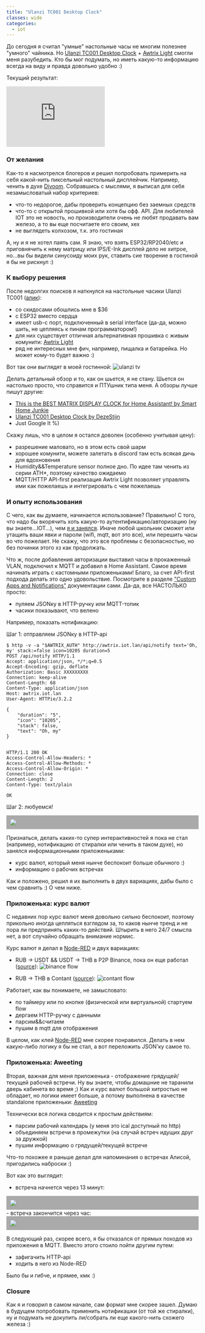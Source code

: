 ```yaml
---
title: "Ulanzi TC001 Desktop Clock"
classes: wide
categories:
  - iot
---
```


До сегодня я считал "умные" настольные часы не многим полезнее "умного" чайника. Но [Ulanzi TC001 Desktop Clock](https://www.ulanzi.com/products/ulanzi-pixel-smart-clock-2882?ref=28e02dxl) + [Awtrix Light]( https://github.com/Blueforcer/awtrix-light) смогли меня разубедить. Кто бы мог подумать, но иметь какую-то информацию всегда на виду и правда довольно удобно :)

Текущий результат:
<iframe width="258" height="158" src="https://www.youtube.com/embed/pvxAGwRQwQc?si=GujPcP1oHneVDdre" title="YouTube video player" frameborder="0" allow="accelerometer; autoplay; clipboard-write; encrypted-media; gyroscope; picture-in-picture; web-share" allowfullscreen></iframe>

### От желания
Как-то я насмотрелся блогеров и решил попробовать примерить на себя какой-нить пиксельный настольный дисплейчик. Например, ченить в духе [Divoom](https://divoom.com/products/pixoo-64). Собравшись с мыслями, я выписал для себя незамысловатый набор критериев:
  - что-то недорогое, дабы проверить концепцию без заемных средств
  - что-то с открытой прошивкой или хотя бы офф. API. Для любителей IOT это не новость, но производители очень не любят продавать вам железо, а то вы еще посчитаете его своим, хех
  - не выглядеть колхозом, т.к. это гостиная

А, ну и я не хотел паять сам. Я знаю, что взять ESP32/RP2040/etc и приговнячить к нему матрицу или IPS/E-Ink дисплей дело не хитрое, но...вы бы видели синусоиду моих рук, ставить сие творение в гостиной я бы не рискнул  :)

### К выбору решения
После недолгих поисков я наткнулся на настольные часики Ulanzi TC001 ([алик](https://a.aliexpress.com/_mMAJRY2)):
  - со скидосами обошлись мне в $36
  - с ESP32 вместо сердца
  - имеет usb-c порт, подключенный в serial interface (да-да, можно шить, не цепляясь к пинам программатором!)
  - для них существует отличная альтернативная прошивка с живым комунити: [Awtrix Light]( https://github.com/Blueforcer/awtrix-light) 
  - ряд не интересных мне фич, например, пищалка и батарейка. Но может кому-то будет важно :)

Вот так они выглядят в моей гостинной:
![ulanzi tv](/assets/images/posts/ulanzi-tv.jpg)

Делать детальный обзор и то, как он шьется, я не стану. Шьется он настолько просто, что справится и ПТУшник типа меня. А обзоры лучше пишут другие:
  - [This is the BEST MATRIX DISPLAY CLOCK for Home Assistant! by Smart Home Junkie](https://www.smarthomejunkie.net/this-is-the-best-matrix-display-clock-for-home-assistant/)
  - [Ulanzi TC001 Desktop Clock by DezeStijn](https://sequr.be/blog/2023/03/ulanzi-tc001-desktop-clock-awtrix/)
  - Just Google It %)

Скажу лишь, что в целом я остался доволен (особенно учитывая цену):
  - разрешение маловато, но в этом есть свой шарм
  - хорошее комунити, можете залетать в discord там есть всякая дичь для вдохновения
  - Humidity&&Temperature sensor полное дно. По идее там ченить из серии ATH*, поэтому качество ожидаемо
  - MQTT/HTTP API-first реализация Awtrix Light позволяет управлять ими как пожелаешь и интегрировать с чем пожелаешь

### И опыту использования
С чего, как вы думаете, начинается использование? Правильно! С того, что надо бы вкорячить хоть какую-то аутентификацию/авторизацию (ну вы знаете...IOT...), чем [я и занялся](https://github.com/Blueforcer/awtrix-light/pull/268). Иначе любой школьник сможет или утащить ваши явки и пароли (wifi, mqtt, вот это все), или перешить часы во что пожелает. Не скажу, что это все проблемы с безопасностью, но без починки этого хз как продолжать.

Что ж, после добавления авторизации выставил часы в прокаженный VLAN, подключил к MQTT и добавил в Home Assistant.
Самое время начинать играть с кастомными приложеньками! Благо, за счет API-first подхода делать это одно удовольствие. Посмотрите в разделе ["Custom Apps and Notifications"](https://blueforcer.github.io/awtrix-light/#/api?id=custom-apps-and-notifications) документации сами. Да-да, все НАСТОЛЬКО просто:
  - пуляем JSONку в HTTP-ручку или MQTT-топик
  - часики показывают, что велено

Например, показать нотификацию:

Шаг 1: отправляем JSONку в HTTP-api
```
$ http -v -a "$AWTRIX_AUTH" http://awtrix.iot.lan/api/notify text='Oh, my' stack:=false icon=10205 duration=5
POST /api/notify HTTP/1.1
Accept: application/json, */*;q=0.5
Accept-Encoding: gzip, deflate
Authorization: Basic XXXXXXXXX
Connection: keep-alive
Content-Length: 68
Content-Type: application/json
Host: awtrix.iot.lan
User-Agent: HTTPie/3.2.2

{
    "duration": "5",
    "icon": "10205",
    "stack": false,
    "text": "Oh, my"
}


HTTP/1.1 200 OK
Access-Control-Allow-Headers: *
Access-Control-Allow-Methods: *
Access-Control-Allow-Origin: *
Connection: close
Content-Length: 2
Content-Type: text/plain

OK
```


Шаг 2: любуемся!
<div style="padding: 10px;background: #aaa;"><img src="/assets/images/posts/awtrix-notify-demo.gif"/></div>

Признаться, делать каких-то супер интерактивностей я пока не стал (например, нотификацию от стиралки или ченить в таком духе), но занялся информационными приложеньками:
  - курс валют, который меня нынче беспокоит больше обычного :)
  - информацию о рабочих встречах

Как и положено, решил я их выполнить в двух вариациях, дабы было с чем сравнить :) О чем ниже.
### Приложенька: курс валют
С недавних пор курс валют меня довольно сильно беспокоит, поэтому прикольно иногда цепляться взглядом за, то каков нынче тренд и не пора ли предпринять каких-то действий. Штырить в него 24/7 смысла нет, а вот случайно обращать внимание нормис.

Курс валют я делал в [Node-RED](https://nodered.org/) и двух вариациях:
  - RUB -> USDT && USDT -> THB в P2P Binance, пока он еще работал ([source](https://gist.github.com/buglloc/a93405ea786dfa4add584bc926406ffe)):
![binance flow](/assets/images/posts/awtrix-binance-flow.png)
  * RUB -> THB в Contant ([source]()):
![contant flow](/assets/images/posts/awtrix-contact-flow.png)

Работает, как вы понимаете, не замысловато:
 - по таймеру или по кнопке (физической или виртуальной) стартуем flow
 - дергаем HTTP-ручку с данными
 - парсим&&считаем
 - пушим в mqtt для отображения

В целом, как клей [Node-RED](https://nodered.org/) мне скорее понравился. Делать в нем какую-либо логику я бы не стал, а вот переложить JSON'ку самое то.

### Приложенька: Aweeting
Вторая, важная для меня приложенька - отображение грядущей/текущей рабочей встречи. Ну вы знаете, чтобы домашние не таранили дверь кабинета во время ;)
Как и курс валют большой хитростью не обладает, но логики имеет больше, а потому выполнена в качеcтве standalone приложеньки: [Aweeting](https://github.com/buglloc/aweeting)

Технически вся логика сводится к простым действиям:
  - парсим рабочий календарь (у меня это ical доступный по http)
  - объединяем встречи в промежутки (на случай встреч идущих друг за дружкой)
  - пушим информацию о грядущей/текущей встрече

Что-то похожее я раньше делал для напоминания о встречах Алисой, пригодились наброски :)

Вот как это выглядит:
  - встреча начнется через 13 минут:
<div style="padding: 10px;background: #aaa;"><img src="/assets/images/posts/awtrix-aweeting-upcoming.gif"/></div>
  - встреча закончится через час:
<div style="padding: 10px;background: #aaa;"><img src="/assets/images/posts/awtrix-aweeting-on-air.gif"/></div>

В следующий раз, скорее всего, я бы отказался от прямых походов из приложения в MQTT. Вместо этого стоило пойти другим путем:
  - зафигачить HTTP-api
  - ходить в него из Node-RED

Было бы и гибче, и прямее, кмк :)

### Closure
Как я и говорил в самом начале, сам формат мне скорее зашел. Думаю в будущем попробовать применить нотификашки (от той же стиралки), ну и подумать не докупить ли/собрать ли еще какого-нить схожего железа :)
